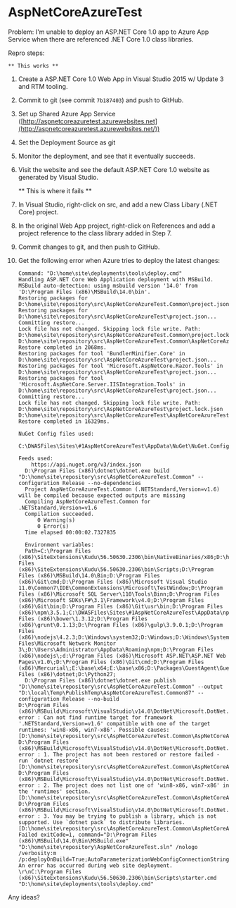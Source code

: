 # AspNetCoreAzureTest

Problem: I'm unable to deploy an ASP.NET Core 1.0 app to Azure App Service when there are referenced .NET Core 1.0 class libraries.

Repro steps:

	** This works **

1. Create a ASP.NET Core 1.0 Web App in Visual Studio 2015 w/ Update 3 and RTM tooling.
2. Commit to git (see commit `7b187403`) and push to GitHub.
3. Set up Shared Azure App Service ([http://aspnetcoreazuretest.azurewebsites.net](http://aspnetcoreazuretest.azurewebsites.net/))
4. Set the Deployment Source as git
5. Monitor the deployment, and see that it eventually succeeds.
6. Visit the website and see the default ASP.NET Core 1.0 website as generated by Visual Studio.

	** This is where it fails **

7. In Visual Studio, right-click on src, and add a new Class Libary (.NET Core) project.
8. In the original Web App project, right-click on References and add a project reference to the class library added in Step 7.
9. Commit changes to git, and then push to GitHub.
10. Get the following error when Azure tries to deploy the latest changes:

	```
	Command: "D:\home\site\deployments\tools\deploy.cmd"
	Handling ASP.NET Core Web Application deployment with MSBuild.
	MSBuild auto-detection: using msbuild version '14.0' from 'D:\Program Files (x86)\MSBuild\14.0\bin'.
	Restoring packages for D:\home\site\repository\src\AspNetCoreAzureTest.Common\project.json...
	Restoring packages for D:\home\site\repository\src\AspNetCoreAzureTest\project.json...
	Committing restore...
	Lock file has not changed. Skipping lock file write. Path: D:\home\site\repository\src\AspNetCoreAzureTest.Common\project.lock.json
	D:\home\site\repository\src\AspNetCoreAzureTest.Common\AspNetCoreAzureTest.Common.xproj
	Restore completed in 2068ms.
	Restoring packages for tool 'BundlerMinifier.Core' in D:\home\site\repository\src\AspNetCoreAzureTest\project.json...
	Restoring packages for tool 'Microsoft.AspNetCore.Razor.Tools' in D:\home\site\repository\src\AspNetCoreAzureTest\project.json...
	Restoring packages for tool 'Microsoft.AspNetCore.Server.IISIntegration.Tools' in D:\home\site\repository\src\AspNetCoreAzureTest\project.json...
	Committing restore...
	Lock file has not changed. Skipping lock file write. Path: D:\home\site\repository\src\AspNetCoreAzureTest\project.lock.json
	D:\home\site\repository\src\AspNetCoreAzureTest\AspNetCoreAzureTest.xproj
	Restore completed in 16329ms.

	NuGet Config files used:
	    C:\DWASFiles\Sites\#1AspNetCoreAzureTest\AppData\NuGet\NuGet.Config

	Feeds used:
	    https://api.nuget.org/v3/index.json
	  D:\Program Files (x86)\dotnet\dotnet.exe build "D:\home\site\repository\src\AspNetCoreAzureTest.Common" --configuration Release --no-dependencies
	  Project AspNetCoreAzureTest.Common (.NETStandard,Version=v1.6) will be compiled because expected outputs are missing
	  Compiling AspNetCoreAzureTest.Common for .NETStandard,Version=v1.6
	  Compilation succeeded.
	      0 Warning(s)
	      0 Error(s)
	  Time elapsed 00:00:02.7327835
	   
	  Environment variables:
	  Path=C:\Program Files (x86)\SiteExtensions\Kudu\56.50630.2306\bin\NativeBinaries/x86;D:\home\site\deployments\tools;C:\Program Files (x86)\SiteExtensions\Kudu\56.50630.2306\bin\Scripts;D:\Program Files (x86)\MSBuild\14.0\Bin;D:\Program Files (x86)\Git\cmd;D:\Program Files (x86)\Microsoft Visual Studio 11.0\Common7\IDE\CommonExtensions\Microsoft\TestWindow;D:\Program Files (x86)\Microsoft SQL Server\110\Tools\Binn;D:\Program Files (x86)\Microsoft SDKs\F#\3.1\Framework\v4.0;D:\Program Files (x86)\Git\bin;D:\Program Files (x86)\Git\usr\bin;D:\Program Files (x86)\npm\3.5.1;C:\DWASFiles\Sites\#1AspNetCoreAzureTest\AppData\npm;D:\Program Files (x86)\bower\1.3.12;D:\Program Files (x86)\grunt\0.1.13;D:\Program Files (x86)\gulp\3.9.0.1;D:\Program Files (x86)\nodejs\4.2.3;D:\Windows\system32;D:\Windows;D:\Windows\System32\Wbem;D:\Windows\System32\WindowsPowerShell\v1.0\;D:\Program Files\Microsoft Network Monitor 3\;D:\Users\Administrator\AppData\Roaming\npm;D:\Program Files (x86)\nodejs\;d:\Program Files (x86)\Microsoft ASP.NET\ASP.NET Web Pages\v1.0\;D:\Program Files (x86)\Git\cmd;D:\Program Files (x86)\Mercurial\;E:\base\x64;E:\base\x86;D:\Packages\GuestAgent\GuestAgent\LegacyRuntime\x64;D:\Packages\GuestAgent\GuestAgent\LegacyRuntime\x86;D:\Program Files (x86)\dotnet;D:\Python27;
	  D:\Program Files (x86)\dotnet\dotnet.exe publish "D:\home\site\repository\src\AspNetCoreAzureTest.Common" --output "D:\local\Temp\PublishTemp\AspNetCoreAzureTest.Common87" --configuration Release --no-build
	D:\Program Files (x86)\MSBuild\Microsoft\VisualStudio\v14.0\DotNet\Microsoft.DotNet.Publishing.targets(149,5): error : Can not find runtime target for framework '.NETStandard,Version=v1.6' compatible with one of the target runtimes: 'win8-x86, win7-x86'. Possible causes: [D:\home\site\repository\src\AspNetCoreAzureTest.Common\AspNetCoreAzureTest.Common.xproj]
	D:\Program Files (x86)\MSBuild\Microsoft\VisualStudio\v14.0\DotNet\Microsoft.DotNet.Publishing.targets(149,5): error : 1. The project has not been restored or restore failed - run `dotnet restore` [D:\home\site\repository\src\AspNetCoreAzureTest.Common\AspNetCoreAzureTest.Common.xproj]
	D:\Program Files (x86)\MSBuild\Microsoft\VisualStudio\v14.0\DotNet\Microsoft.DotNet.Publishing.targets(149,5): error : 2. The project does not list one of 'win8-x86, win7-x86' in the 'runtimes' section. [D:\home\site\repository\src\AspNetCoreAzureTest.Common\AspNetCoreAzureTest.Common.xproj]
	D:\Program Files (x86)\MSBuild\Microsoft\VisualStudio\v14.0\DotNet\Microsoft.DotNet.Publishing.targets(149,5): error : 3. You may be trying to publish a library, which is not supported. Use `dotnet pack` to distribute libraries. [D:\home\site\repository\src\AspNetCoreAzureTest.Common\AspNetCoreAzureTest.Common.xproj]
	Failed exitCode=1, command="D:\Program Files (x86)\MSBuild\14.0\Bin\MSBuild.exe" "D:\home\site\repository\AspNetCoreAzureTest.sln" /nologo /verbosity:m /p:deployOnBuild=True;AutoParameterizationWebConfigConnectionStrings=false;Configuration=Release;UseSharedCompilation=false;publishUrl="D:\local\Temp\8d3a1f63be58337"
	An error has occurred during web site deployment.
	\r\nC:\Program Files (x86)\SiteExtensions\Kudu\56.50630.2306\bin\Scripts\starter.cmd "D:\home\site\deployments\tools\deploy.cmd"
	```

Any ideas?